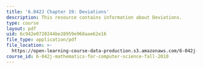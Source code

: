 ```yaml
---
title: '6.042J Chapter 19: Deviations'
description: This resource contains information about Deviations.
type: course
layout: pdf
uid: 6c942e0720244be28959e968aae62e16
file_type: application/pdf
file_location: >-
  https://open-learning-course-data-production.s3.amazonaws.com/6-042j-mathematics-for-computer-science-fall-2010/6c942e0720244be28959e968aae62e16_MIT6_042JF10_chap19.pdf
course_id: 6-042j-mathematics-for-computer-science-fall-2010
---
```

